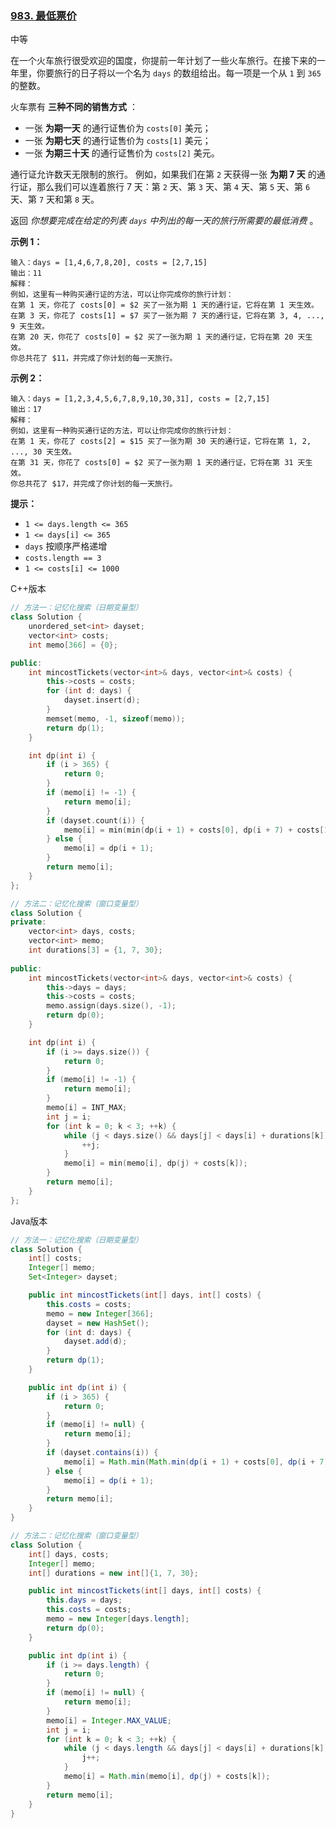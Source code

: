 ### [983. 最低票价](https://leetcode.cn/problems/minimum-cost-for-tickets/)

中等

在一个火车旅行很受欢迎的国度，你提前一年计划了一些火车旅行。在接下来的一年里，你要旅行的日子将以一个名为 `days` 的数组给出。每一项是一个从 `1` 到 `365` 的整数。

火车票有 **三种不同的销售方式** ：

- 一张 **为期一天** 的通行证售价为 `costs[0]` 美元；
- 一张 **为期七天** 的通行证售价为 `costs[1]` 美元；
- 一张 **为期三十天** 的通行证售价为 `costs[2]` 美元。

通行证允许数天无限制的旅行。 例如，如果我们在第 `2` 天获得一张 **为期 7 天** 的通行证，那么我们可以连着旅行 7 天：第 `2` 天、第 `3` 天、第 `4` 天、第 `5` 天、第 `6` 天、第 `7` 天和第 `8` 天。

返回 *你想要完成在给定的列表 `days` 中列出的每一天的旅行所需要的最低消费* 。

**示例 1：**

```
输入：days = [1,4,6,7,8,20], costs = [2,7,15]
输出：11
解释： 
例如，这里有一种购买通行证的方法，可以让你完成你的旅行计划：
在第 1 天，你花了 costs[0] = $2 买了一张为期 1 天的通行证，它将在第 1 天生效。
在第 3 天，你花了 costs[1] = $7 买了一张为期 7 天的通行证，它将在第 3, 4, ..., 9 天生效。
在第 20 天，你花了 costs[0] = $2 买了一张为期 1 天的通行证，它将在第 20 天生效。
你总共花了 $11，并完成了你计划的每一天旅行。
```

**示例 2：**

```
输入：days = [1,2,3,4,5,6,7,8,9,10,30,31], costs = [2,7,15]
输出：17
解释：
例如，这里有一种购买通行证的方法，可以让你完成你的旅行计划： 
在第 1 天，你花了 costs[2] = $15 买了一张为期 30 天的通行证，它将在第 1, 2, ..., 30 天生效。
在第 31 天，你花了 costs[0] = $2 买了一张为期 1 天的通行证，它将在第 31 天生效。 
你总共花了 $17，并完成了你计划的每一天旅行。
```

**提示：**

- `1 <= days.length <= 365`
- `1 <= days[i] <= 365`
- `days` 按顺序严格递增
- `costs.length == 3`
- `1 <= costs[i] <= 1000`

C++版本

```c++
// 方法一：记忆化搜索（日期变量型）
class Solution {
    unordered_set<int> dayset;
    vector<int> costs;
    int memo[366] = {0};

public:
    int mincostTickets(vector<int>& days, vector<int>& costs) {
        this->costs = costs;
        for (int d: days) {
            dayset.insert(d);
        }
        memset(memo, -1, sizeof(memo));
        return dp(1);
    }

    int dp(int i) {
        if (i > 365) {
            return 0;
        }
        if (memo[i] != -1) {
            return memo[i];
        }
        if (dayset.count(i)) {
            memo[i] = min(min(dp(i + 1) + costs[0], dp(i + 7) + costs[1]), dp(i + 30) + costs[2]);
        } else {
            memo[i] = dp(i + 1);
        }
        return memo[i];
    }
};

// 方法二：记忆化搜索（窗口变量型）
class Solution {
private:
    vector<int> days, costs;
    vector<int> memo;
    int durations[3] = {1, 7, 30};
    
public:
    int mincostTickets(vector<int>& days, vector<int>& costs) {
        this->days = days;
        this->costs = costs;
        memo.assign(days.size(), -1);
        return dp(0);
    }

    int dp(int i) {
        if (i >= days.size()) {
            return 0;
        }
        if (memo[i] != -1) {
            return memo[i];
        }
        memo[i] = INT_MAX;
        int j = i;
        for (int k = 0; k < 3; ++k) {
            while (j < days.size() && days[j] < days[i] + durations[k]) {
                ++j;
            }
            memo[i] = min(memo[i], dp(j) + costs[k]);
        }
        return memo[i];
    }
};
```

Java版本

```java
// 方法一：记忆化搜索（日期变量型）
class Solution {
    int[] costs;
    Integer[] memo;
    Set<Integer> dayset;

    public int mincostTickets(int[] days, int[] costs) {
        this.costs = costs;
        memo = new Integer[366];
        dayset = new HashSet();
        for (int d: days) {
            dayset.add(d);
        }
        return dp(1);
    }

    public int dp(int i) {
        if (i > 365) {
            return 0;
        }
        if (memo[i] != null) {
            return memo[i];
        }
        if (dayset.contains(i)) {
            memo[i] = Math.min(Math.min(dp(i + 1) + costs[0], dp(i + 7) + costs[1]), dp(i + 30) + costs[2]);
        } else {
            memo[i] = dp(i + 1);
        }
        return memo[i];
    }
}

// 方法二：记忆化搜索（窗口变量型）
class Solution {
    int[] days, costs;
    Integer[] memo;
    int[] durations = new int[]{1, 7, 30};

    public int mincostTickets(int[] days, int[] costs) {
        this.days = days;
        this.costs = costs;
        memo = new Integer[days.length];
        return dp(0);
    }

    public int dp(int i) {
        if (i >= days.length) {
            return 0;
        }
        if (memo[i] != null) {
            return memo[i];
        }
        memo[i] = Integer.MAX_VALUE;
        int j = i;
        for (int k = 0; k < 3; ++k) {
            while (j < days.length && days[j] < days[i] + durations[k]) {
                j++;
            }
            memo[i] = Math.min(memo[i], dp(j) + costs[k]);
        }
        return memo[i];
    }
}
```

